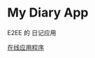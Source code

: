 # My Diary App

E2EE 的 日记应用

[在线应用程序](https://myappsbucket.apps.furieau.com/webstatic/my-diary-app/)
